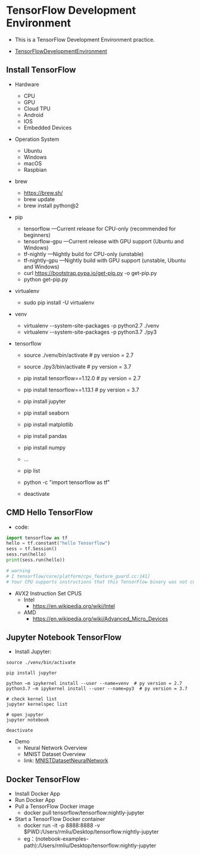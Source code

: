 # TensorFlow Development Environment

- This is a TensorFlow Development Environment practice.

- [TensorFlowDevelopmentEnvironment](Data/TensorFlowDevelopmentEnvironment.pdf)



## Install TensorFlow
- Hardware
    - CPU
    - GPU
    - Cloud TPU
    - Android
    - IOS
    - Embedded Devices
- Operation System
    - Ubuntu 
    - Windows 
    - macOS 
    - Raspbian
- brew
    - https://brew.sh/
    - brew update
    - brew install python@2
- pip
    - tensorflow —Current release for CPU-only (recommended for beginners)
    - tensorflow-gpu —Current release with GPU support (Ubuntu and Windows)
    - tf-nightly —Nightly build for CPU-only (unstable)
    - tf-nightly-gpu —Nightly build with GPU support (unstable, Ubuntu and Windows)
    - curl https://bootstrap.pypa.io/get-pip.py -o get-pip.py
    - python get-pip.py
- virtualenv
    - sudo pip install -U virtualenv
- venv
    - virtualenv --system-site-packages -p python2.7 ./venv
    - virtualenv --system-site-packages -p python3.7 ./py3
    
- tensorflow
    - source ./venv/bin/activate  # py version = 2.7
    - source ./py3/bin/activate  # py version = 3.7
    
    - pip install tensorflow==1.12.0  # py version = 2.7
    - pip install tensorflow==1.13.1  # py version = 3.7
    
    - pip install jupyter
    - pip install seaborn
    - pip install matplotlib
    - pip install pandas
    - pip install numpy
    - ...
    - pip list
    - python -c "import tensorflow as tf"
    - deactivate


## CMD Hello TensorFlow

- code:

```python
import tensorflow as tf
hello = tf.constant("hello Tensorflow")
sess = tf.Session()
sess.run(hello)
print(sess.run(hello))

# warning
# I tensorflow/core/platform/cpu_feature_guard.cc:141] 
# Your CPU supports instructions that this TensorFlow binary was not compiled to use: AVX2 FMA
```

- AVX2 Instruction Set CPUS
    - Intel
        - https://en.wikipedia.org/wiki/Intel
    - AMD
        - https://en.wikipedia.org/wiki/Advanced_Micro_Devices


## Jupyter Notebook TensorFlow

- Install Jupyter: 
```shell script
source ./venv/bin/activate

pip install jupyter

python –m ipykernel install --user --name=venv  # py version = 2.7
python3.7 –m ipykernel install --user --name=py3  # py version = 3.7

# check kernel list
jupyter kernelspec list

# open jupyter
jupyter notebook 

deactivate
```


- Demo
	- Neural Network Overview
	- MNIST Dataset Overview
	- link: [MNISTDatasetNeuralNetwork](Data/MNISTDatasetNeuralNetwork.ipynb)





## Docker TensorFlow

- Install Docker App
- Run Docker App
- Pull a TensorFlow Docker image
    - docker pull tensorflow/tensorflow:nightly-jupyter
- Start a TensorFlow Docker container
    - docker run -it -p 8888:8888 -v $PWD:/Users/rmliu/Desktop/tensorflow:nightly-jupyter
    - eg：(notebook-examples-path):/Users/rmliu/Desktop/tensorflow:nightly-jupyter











